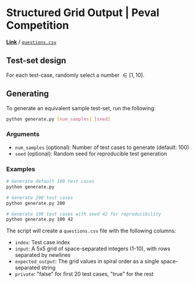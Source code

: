 # Structured Grid Output | Peval Competition

[**Link**](https://peval.io/competition/structured-grid-output) / [`questions.csv`](https://github.com/fiveoutofnine/peval-testsets/blob/main/structured-grid-output/questions.csv)

## Test-set design

For each test-case, randomly select a number $\in [1, 10]$.

## Generating

To generate an equivalent sample test-set, run the following:

```bash
python generate.py [num_samples] [seed]
```

### Arguments

- `num_samples` (optional): Number of test cases to generate (default: 100)
- `seed` (optional): Random seed for reproducible test generation

### Examples

```bash
# Generate default 100 test cases
python generate.py

# Generate 200 test cases
python generate.py 200

# Generate 100 test cases with seed 42 for reproducibility
python generate.py 100 42
```

The script will create a `questions.csv` file with the following columns:

- `index`: Test case index
- `input`: A 5x5 grid of space-separated integers (1-10), with rows separated by newlines
- `expected_output`: The grid values in spiral order as a single space-separated string
- `private`: "false" for first 20 test cases, "true" for the rest
